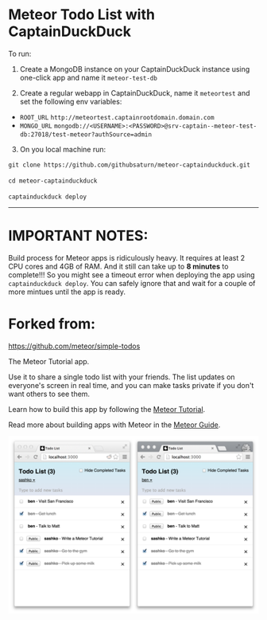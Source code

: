 # Meteor Todo List with CaptainDuckDuck


To run:

1. Create a MongoDB instance on your CaptainDuckDuck instance using one-click app and name it `meteor-test-db`

2. Create a regular webapp in CaptainDuckDuck, name it `meteortest` and set the following env variables:
- `ROOT_URL` `http://meteortest.captainrootdomain.domain.com`
- `MONGO_URL` `mongodb://<USERNAME>:<PASSWORD>@srv-captain--meteor-test-db:27018/test-meteor?authSource=admin`

3. On you local machine run:

```
git clone https://github.com/githubsaturn/meteor-captainduckduck.git

cd meteor-captainduckduck

captainduckduck deploy

```

--------------


# IMPORTANT NOTES:

Build process for Meteor apps is ridiculously heavy. It requires at least 2 CPU cores and 4GB of RAM. And it still can take up to **8 minutes** to complete!!! So you might see a timeout error when deploying the app using `captainduckduck deploy`. You can safely ignore that and wait for a couple of more mintues until the app is ready.


# Forked from:
https://github.com/meteor/simple-todos


The Meteor Tutorial app.

Use it to share a single todo list with your friends. The list updates on everyone's screen in real time, and you can make tasks private if you don't want others to see them.

Learn how to build this app by following the [Meteor Tutorial](http://www.meteor.com/install).

Read more about building apps with Meteor in the [Meteor Guide](http://guide.meteor.com).

![screenshot](screenshot.png)
